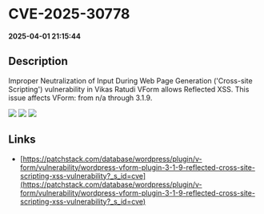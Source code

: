 # CVE-2025-30778

**2025-04-01 21:15:44**

## Description
Improper Neutralization of Input During Web Page Generation ('Cross-site Scripting') vulnerability in Vikas Ratudi VForm allows Reflected XSS. This issue affects VForm: from n/a through 3.1.9.

![](https://img.shields.io/static/v1?label=Score&message=7.1&color=red)
![](https://img.shields.io/static/v1?label=Severity&message=HIGH&color=red)
![](https://img.shields.io/static/v1?label=CWE&message=XSS&color=green)

## Links
- [https://patchstack.com/database/wordpress/plugin/v-form/vulnerability/wordpress-vform-plugin-3-1-9-reflected-cross-site-scripting-xss-vulnerability?_s_id=cve](https://patchstack.com/database/wordpress/plugin/v-form/vulnerability/wordpress-vform-plugin-3-1-9-reflected-cross-site-scripting-xss-vulnerability?_s_id=cve)
